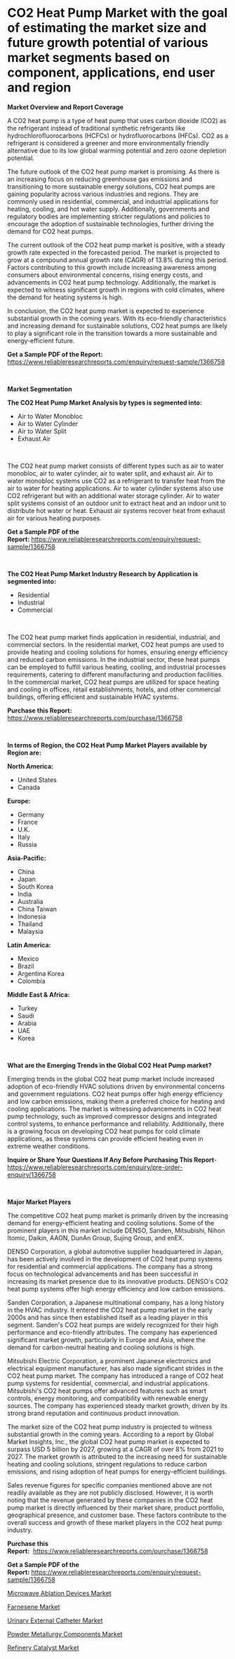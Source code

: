 <p><h1>CO2 Heat Pump Market with the goal of estimating the market size and future growth potential of various market segments based on component, applications, end user and region</h1></p><p><strong>Market Overview and Report Coverage</strong></p>
<p><p>A CO2 heat pump is a type of heat pump that uses carbon dioxide (CO2) as the refrigerant instead of traditional synthetic refrigerants like hydrochlorofluorocarbons (HCFCs) or hydrofluorocarbons (HFCs). CO2 as a refrigerant is considered a greener and more environmentally friendly alternative due to its low global warming potential and zero ozone depletion potential.</p><p>The future outlook of the CO2 heat pump market is promising. As there is an increasing focus on reducing greenhouse gas emissions and transitioning to more sustainable energy solutions, CO2 heat pumps are gaining popularity across various industries and regions. They are commonly used in residential, commercial, and industrial applications for heating, cooling, and hot water supply. Additionally, governments and regulatory bodies are implementing stricter regulations and policies to encourage the adoption of sustainable technologies, further driving the demand for CO2 heat pumps.</p><p>The current outlook of the CO2 heat pump market is positive, with a steady growth rate expected in the forecasted period. The market is projected to grow at a compound annual growth rate (CAGR) of 13.8% during this period. Factors contributing to this growth include increasing awareness among consumers about environmental concerns, rising energy costs, and advancements in CO2 heat pump technology. Additionally, the market is expected to witness significant growth in regions with cold climates, where the demand for heating systems is high.</p><p>In conclusion, the CO2 heat pump market is expected to experience substantial growth in the coming years. With its eco-friendly characteristics and increasing demand for sustainable solutions, CO2 heat pumps are likely to play a significant role in the transition towards a more sustainable and energy-efficient future.</p></p>
<p><strong>Get a Sample PDF of the Report:</strong> <a href="https://www.reliableresearchreports.com/enquiry/request-sample/1366758">https://www.reliableresearchreports.com/enquiry/request-sample/1366758</a></p>
<p>&nbsp;</p>
<p><strong>Market Segmentation</strong></p>
<p><strong>The CO2 Heat Pump Market Analysis by types is segmented into:</strong></p>
<p><ul><li>Air to Water Monobloc</li><li>Air to Water Cylinder</li><li>Air to Water Split</li><li>Exhaust Air</li></ul></p>
<p>&nbsp;</p>
<p><p>The CO2 heat pump market consists of different types such as air to water monobloc, air to water cylinder, air to water split, and exhaust air. Air to water monobloc systems use CO2 as a refrigerant to transfer heat from the air to water for heating applications. Air to water cylinder systems also use CO2 refrigerant but with an additional water storage cylinder. Air to water split systems consist of an outdoor unit to extract heat and an indoor unit to distribute hot water or heat. Exhaust air systems recover heat from exhaust air for various heating purposes.</p></p>
<p><strong>Get a Sample PDF of the Report:</strong>&nbsp;<a href="https://www.reliableresearchreports.com/enquiry/request-sample/1366758">https://www.reliableresearchreports.com/enquiry/request-sample/1366758</a></p>
<p>&nbsp;</p>
<p><strong>The CO2 Heat Pump Market Industry Research by Application is segmented into:</strong></p>
<p><ul><li>Residential</li><li>Industrial</li><li>Commercial</li></ul></p>
<p>&nbsp;</p>
<p><p>The CO2 heat pump market finds application in residential, industrial, and commercial sectors. In the residential market, CO2 heat pumps are used to provide heating and cooling solutions for homes, ensuring energy efficiency and reduced carbon emissions. In the industrial sector, these heat pumps can be employed to fulfill various heating, cooling, and industrial processes requirements, catering to different manufacturing and production facilities. In the commercial market, CO2 heat pumps are utilized for space heating and cooling in offices, retail establishments, hotels, and other commercial buildings, offering efficient and sustainable HVAC systems.</p></p>
<p><strong>Purchase this Report:</strong>&nbsp; <a href="https://www.reliableresearchreports.com/purchase/1366758">https://www.reliableresearchreports.com/purchase/1366758</a></p>
<p>&nbsp;</p>
<p><strong>In terms of Region, the CO2 Heat Pump Market Players available by Region are:</strong></p>
<p>
    <p> <strong> North America: </strong>
        <ul>
            <li>United States</li>
            <li>Canada</li>
        </ul>
        </p> 
    <p> <strong> Europe: </strong>
        <ul>
            <li>Germany</li>
            <li>France</li>
            <li>U.K.</li>
            <li>Italy</li>
            <li>Russia</li>
        </ul>
        </p> 
    <p> <strong> Asia-Pacific: </strong>
        <ul>
            <li>China</li>
            <li>Japan</li>
            <li>South Korea</li>
            <li>India</li>
            <li>Australia</li>
            <li>China Taiwan</li>
            <li>Indonesia</li>
            <li>Thailand</li>
            <li>Malaysia</li>
        </ul>
        </p> 
    <p> <strong> Latin America: </strong>
        <ul>
            <li>Mexico</li>
            <li>Brazil</li>
            <li>Argentina Korea</li>
            <li>Colombia</li>
        </ul>
        </p> 
    <p> <strong> Middle East & Africa: </strong>
        <ul>
            <li>Turkey</li>
            <li>Saudi</li>
            <li>Arabia</li>
            <li>UAE</li>
            <li>Korea</li>
        </ul>
    </p>
    </p>
<p>&nbsp;</p>
<p><strong>What are the Emerging Trends in the Global CO2 Heat Pump market?</strong></p>
<p><p>Emerging trends in the global CO2 heat pump market include increased adoption of eco-friendly HVAC solutions driven by environmental concerns and government regulations. CO2 heat pumps offer high energy efficiency and low carbon emissions, making them a preferred choice for heating and cooling applications. The market is witnessing advancements in CO2 heat pump technology, such as improved compressor designs and integrated control systems, to enhance performance and reliability. Additionally, there is a growing focus on developing CO2 heat pumps for cold climate applications, as these systems can provide efficient heating even in extreme weather conditions.</p></p>
<p><strong>Inquire or Share Your Questions If Any Before Purchasing This Report</strong>- <a href="https://www.reliableresearchreports.com/enquiry/pre-order-enquiry/1366758">https://www.reliableresearchreports.com/enquiry/pre-order-enquiry/1366758</a></p>
<p>&nbsp;</p>
<p><strong>Major Market Players</strong></p>
<p><p>The competitive CO2 heat pump market is primarily driven by the increasing demand for energy-efficient heating and cooling solutions. Some of the prominent players in this market include DENSO, Sanden, Mitsubishi, Nihon Itomic, Daikin, AAON, DunAn Group, Sujing Group, and enEX.</p><p>DENSO Corporation, a global automotive supplier headquartered in Japan, has been actively involved in the development of CO2 heat pump systems for residential and commercial applications. The company has a strong focus on technological advancements and has been successful in increasing its market presence due to its innovative products. DENSO's CO2 heat pump systems offer high energy efficiency and low carbon emissions.</p><p>Sanden Corporation, a Japanese multinational company, has a long history in the HVAC industry. It entered the CO2 heat pump market in the early 2000s and has since then established itself as a leading player in this segment. Sanden's CO2 heat pumps are widely recognized for their high performance and eco-friendly attributes. The company has experienced significant market growth, particularly in Europe and Asia, where the demand for carbon-neutral heating and cooling solutions is high.</p><p>Mitsubishi Electric Corporation, a prominent Japanese electronics and electrical equipment manufacturer, has also made significant strides in the CO2 heat pump market. The company has introduced a range of CO2 heat pump systems for residential, commercial, and industrial applications. Mitsubishi's CO2 heat pumps offer advanced features such as smart controls, energy monitoring, and compatibility with renewable energy sources. The company has experienced steady market growth, driven by its strong brand reputation and continuous product innovation.</p><p>The market size of the CO2 heat pump industry is projected to witness substantial growth in the coming years. According to a report by Global Market Insights, Inc., the global CO2 heat pump market is expected to surpass USD 5 billion by 2027, growing at a CAGR of over 8% from 2021 to 2027. The market growth is attributed to the increasing need for sustainable heating and cooling solutions, stringent regulations to reduce carbon emissions, and rising adoption of heat pumps for energy-efficient buildings.</p><p>Sales revenue figures for specific companies mentioned above are not readily available as they are not publicly disclosed. However, it is worth noting that the revenue generated by these companies in the CO2 heat pump market is directly influenced by their market share, product portfolio, geographical presence, and customer base. These factors contribute to the overall success and growth of these market players in the CO2 heat pump industry.</p></p>
<p><strong>Purchase this Report:</strong>&nbsp;&nbsp;<a href="https://www.reliableresearchreports.com/purchase/1366758">https://www.reliableresearchreports.com/purchase/1366758</a></p>
<p></p>
<p><strong>Get a Sample PDF of the Report:</strong>&nbsp;<a href="https://www.reliableresearchreports.com/enquiry/request-sample/1366758">https://www.reliableresearchreports.com/enquiry/request-sample/1366758</a></p>
<p><p><a href="https://medium.com/@malliekozey2023/microwave-ablation-devices-market-size-cagr-trends-2024-2030-b4c4e07bec0d">Microwave Ablation Devices Market</a></p><p><a href="https://www.linkedin.com/pulse/decoding-farnesene-market-deep-dive-latest-trends-segmentation-zozfe/">Farnesene Market</a></p><p><a href="https://medium.com/@jackyhammes/urinary-external-catheter-market-size-cagr-trends-2024-2030-c00e22b3e82c">Urinary External Catheter Market</a></p><p><a href="https://www.linkedin.com/pulse/powder-metallurgy-components-market-challenges-opportunities-og7ee/">Powder Metallurgy Components Market</a></p><p><a href="https://www.linkedin.com/pulse/refinery-catalyst-market-size-growth-forecast-from-2023-opfae/">Refinery Catalyst Market</a></p></p>